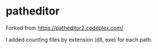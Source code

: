 # patheditor

Forked from https://patheditor2.codeplex.com/

I added counting files by extension (dll, exe) for each path.
